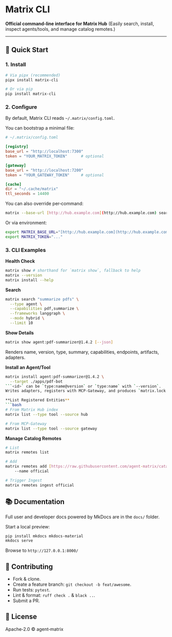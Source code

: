 # Matrix CLI

**Official command‑line interface for Matrix Hub** (Easily search, install, inspect agents/tools, and manage catalog remotes.)

---

## 🔧 Quick Start

### 1. Install

```bash
# Via pipx (recommended)
pipx install matrix-cli

# Or via pip
pip install matrix-cli
```
### 2. Configure
By default, Matrix CLI reads `~/.matrix/config.toml`.

You can bootstrap a minimal file:
```toml
# ~/.matrix/config.toml

[registry]
base_url = "http://localhost:7300"
token = "YOUR_MATRIX_TOKEN"      # optional

[gateway]
base_url = "http://localhost:7200"
token = "YOUR_GATEWAY_TOKEN"     # optional

[cache]
dir = "~/.cache/matrix"
ttl_seconds = 14400
```
You can also override per‑command:

```bash
matrix --base-url [http://hub.example.com](http://hub.example.com) search "summarize pdfs"
```
Or via environment:

```bash
export MATRIX_BASE_URL="[http://hub.example.com](http://hub.example.com)"
export MATRIX_TOKEN="..."
```

### 3. CLI Examples
**Health Check**
```bash
matrix show # shorthand for `matrix show`, fallback to help
matrix --version
matrix install --help
```
**Search**
```bash
matrix search "summarize pdfs" \
  --type agent \
  --capabilities pdf,summarize \
  --frameworks langgraph \
  --mode hybrid \
  --limit 10
```
**Show Details**
```bash
matrix show agent:pdf-summarizer@1.4.2 [--json]
```
Renders name, version, type, summary, capabilities, endpoints, artifacts, adapters.

**Install an Agent/Tool**
```bash
matrix install agent:pdf-summarizer@1.4.2 \
  --target ./apps/pdf-bot
```<id>` can be `type:name@version` or `type:name` with `--version`.
Writes adapters, registers with MCP-Gateway, and produces `matrix.lock.json`.

**List Registered Entities**
```bash
# From Matrix Hub index
matrix list --type tool --source hub

# From MCP‑Gateway
matrix list --type tool --source gateway
```
**Manage Catalog Remotes**
```bash
# List
matrix remotes list

# Add
matrix remotes add [https://raw.githubusercontent.com/agent-matrix/catalog/main/index.json](https://raw.githubusercontent.com/agent-matrix/catalog/main/index.json) \
    --name official

# Trigger Ingest
matrix remotes ingest official
```

## 📚 Documentation
Full user and developer docs powered by MkDocs are in the `docs/` folder.

Start a local preview:
```bash
pip install mkdocs mkdocs-material
mkdocs serve
```
Browse to `http://127.0.0.1:8000/`

## 🚀 Contributing
* Fork & clone.
* Create a feature branch: `git checkout -b feat/awesome`.
* Run tests: `pytest`.
* Lint & format: `ruff check .` & `black ..`.
* Submit a PR.

## 📄 License
Apache‑2.0 © agent‑matrix
